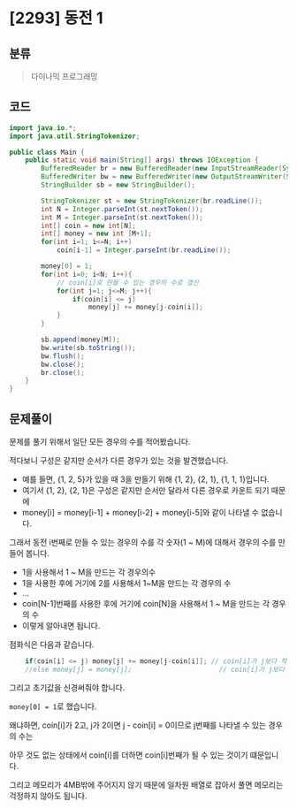 # [2293] 동전 1

## 분류
> 다이나믹 프로그래밍

## 코드
```java
import java.io.*;
import java.util.StringTokenizer;

public class Main {
    public static void main(String[] args) throws IOException {
        BufferedReader br = new BufferedReader(new InputStreamReader(System.in));
        BufferedWriter bw = new BufferedWriter(new OutputStreamWriter(System.out));
        StringBuilder sb = new StringBuilder();

        StringTokenizer st = new StringTokenizer(br.readLine());
        int N = Integer.parseInt(st.nextToken());
        int M = Integer.parseInt(st.nextToken());
        int[] coin = new int[N];
        int[] money = new int [M+1];
        for(int i=1; i<=N; i++)
            coin[i-1] = Integer.parseInt(br.readLine());

        money[0] = 1;
        for(int i=0; i<N; i++){
            // coin[i]로 만들 수 있는 경우의 수로 갱신
            for(int j=1; j<=M; j++){
                if(coin[i] <= j)
                    money[j] += money[j-coin[i]];
            }
        }

        sb.append(money[M]);
        bw.write(sb.toString());
        bw.flush();
        bw.close();
        br.close();
    }
}
```

## 문제풀이
문제를 풀기 위해서 일단 모든 경우의 수를 적어봤습니다.

적다보니 구성은 같지만 순서가 다른 경우가 있는 것을 발견했습니다.
   - 예를 들면, {1, 2, 5}가 있을 때 3을 만들기 위해 {1, 2}, {2, 1}, {1, 1, 1}입니다.
   - 여기서 {1, 2}, {2, 1}은 구성은 같지만 순서만 달라서 다른 경우로 카운트 되기 때문에 
   - money[i] = money[i-1] + money[i-2] + money[i-5]와 같이 나타낼 수 없습니다.

그래서 동전 i번째로 만들 수 있는 경우의 수를 각 숫자(1 ~ M)에 대해서 경우의 수를 만들어 봅니다.
   - 1을 사용해서 1 ~ M을 만드는 각 경우의수
   - 1을 사용한 후에 거기에 2를 사용해서 1~M을 만드는 각 경우의 수
   - ...
   - coin[N-1]번째를 사용한 후에 거기에 coin[N]을 사용해서 1 ~ M을 만드는 각 경우의 수
   - 이렇게 알아내면 됩니다.

점화식은 다음과 같습니다.
```java
    if(coin[i] <= j) money[j] += money[j-coin[i]]; // coin[i]가 j보다 작다면 j - coin[i]만큼 더하기
    //else money[j] = money[j];                      // coin[i]가 j보다 크므로 coin[i]로 j를 나타낼 수 없으므로 할 필요 없음.
```

그리고 초기값을 신경써줘야 합니다.

`money[0] = 1`로 했습니다.

왜냐하면, coin[i]가 2고, j가 2이면 j - coin[i] = 0이므로 j번째를 나타낼 수 있는 경우의 수는 

아무 것도 없는 상태에서 coin[i]를 더하면 coin[i]번째가 될 수 있는 것이기 떄문입니다.

그리고 메모리가 4MB밖에 주어지지 않기 때문에 일차원 배열로 잡아서 풀면 메모리는 걱정하지 않아도 됩니다.